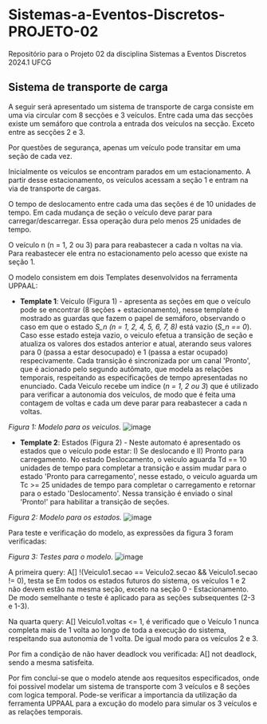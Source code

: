 # Sistemas-a-Eventos-Discretos-PROJETO-02
Repositório para o Projeto 02 da disciplina Sistemas a Eventos Discretos 2024.1 UFCG

## Sistema de transporte de carga

A seguir será apresentado um sistema de transporte de carga consiste em uma via circular com 8 secções e 3 veículos. Entre cada uma das secções existe um semáforo que controla a entrada dos veículos na secção. Exceto entre as secções 2 e 3.

Por questões de segurança, apenas um veículo pode transitar em uma seção de cada vez.

Inicialmente os veículos se encontram parados em um estacionamento. A partir desse estacionamento, os veículos acessam a seção 1 e entram na via de transporte de cargas.

O tempo de deslocamento entre cada uma das seções é de 10 unidades de tempo. Em cada mudança de seção o veículo deve parar para carregar/descarregar. Essa operação dura pelo menos 25 unidades de tempo.

O veículo n (n = 1, 2 ou 3) para para reabastecer a cada n voltas na via. Para reabastecer ele entra no estacionamento pelo acesso que existe na seção 1.

O modelo consistem em dois Templates desenvolvidos na ferramenta UPPAAL:
  * **Template 1**: Veiculo (Figura 1) - apresenta as seções em que o veículo pode se encontrar (8 seções + estacionamento), nesse template é mostrado as guardas que fazem o papel de       semáforo, observando o caso em que o estado _S_n (n = 1, 2, 4, 5, 6, 7, 8)_ está vazio (_S_n == 0_). Caso esse estado esteja vazio, o veiculo efetua a transição de seção e atualiza os valores dos estados anterior e atual, aterando seus valores para 0 (passa a estar desocupado) e 1 (passa a estar ocupado) respecivamente. 
Cada transição é sincronizada por um canal 'Pronto', que é acionado pelo segundo autômato, que modela as relações temporais, respeitando as especificações de tempo apresentadas no enunciado.
Cada Veiculo recebe um indice (_n = 1, 2 ou 3_) que é utilizado para verificar a autonomia dos veículos, de modo que é feita uma contagem de voltas e cada um deve parar para reabastecer a cada n voltas.

_Figura 1: Modelo para os veiculos._
![image](https://github.com/user-attachments/assets/6e2ab9a3-7036-40a3-aab9-39c21ae022e8)

* **Template 2**: Estados (Figura 2) - Neste automato é apresentado os estados que o veículo pode estar: I) Se deslocando e II) Pronto para carregamento.
No estado Deslocamento, o veiculo aguarda Td == 10 unidades de tempo para completar a transição e assim mudar para o estado 'Pronto para carregamento', nesse estado, o veiculo aguarda um Tc >= 25 unidades de tempo para completar o carregamento e retornar para o estado 'Deslocamento'. Nessa transição é enviado o sinal 'Pronto!' para habilitar a transição de seções.

_Figura 2: Modelo para os estados._
![image](https://github.com/user-attachments/assets/3583d52d-00d1-4d76-afe0-68f7f5075cad)

Para teste e verificação do modelo, as expressões da figura 3 foram verificadas: 

_Figura 3: Testes para o modelo._
![image](https://github.com/user-attachments/assets/ae4d1685-7cd0-4127-a78a-f92235017d10)

A primeira query:  A[] !(Veiculo1.secao == Veiculo2.secao && Veiculo1.secao != 0), testa se Em todos os estados futuros do sistema, os veículos 1 e 2 não devem estão na mesma seção, exceto na seção 0 - Estacionamento. De modo semelhante o teste é aplicado para as seções subsequentes (2-3 e 1-3).

Na quarta query: A[] Veiculo1.voltas <= 1, é verificado que o Veículo 1 nunca completa mais de 1 volta ao longo de toda a execução do sistema, respeitando sua autonomia de 1 volta. De igual modo para os veículos 2 e 3.

Por fim a condição de não haver deadlock vou verificada: A[] not deadlock, sendo a mesma satisfeita.

Por fim conclui-se que o modelo atende aos requesitos especificados, onde foi possivel modelar um sistema de transporte com 3 veículos e 8 seções com logica temporal. Pode-se verificar a importancia da utilização da ferramenta UPPAAL para a excução do modelo para simular os 3 veículos e as relações temporais.

